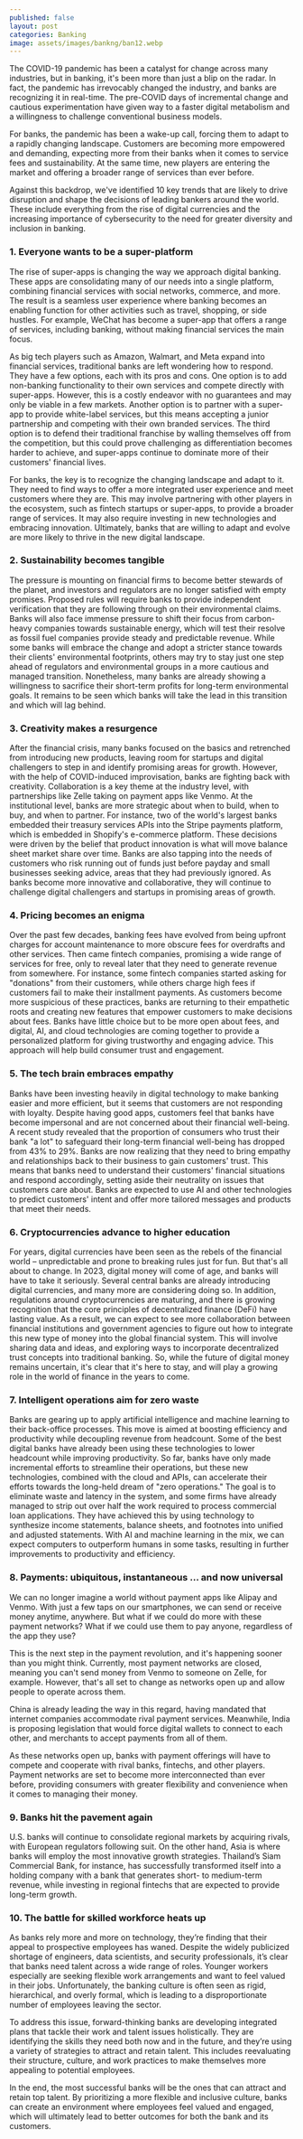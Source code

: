 ```yaml
---
published: false
layout: post
categories: Banking
image: assets/images/bankng/ban12.webp
---
```


The COVID-19 pandemic has been a catalyst for change across many industries, but in banking, it's been more than just a blip on the radar. In fact, the pandemic has irrevocably changed the industry, and banks are recognizing it in real-time. The pre-COVID days of incremental change and cautious experimentation have given way to a faster digital metabolism and a willingness to challenge conventional business models.

For banks, the pandemic has been a wake-up call, forcing them to adapt to a rapidly changing landscape. Customers are becoming more empowered and demanding, expecting more from their banks when it comes to service fees and sustainability. At the same time, new players are entering the market and offering a broader range of services than ever before.

Against this backdrop, we've identified 10 key trends that are likely to drive disruption and shape the decisions of leading bankers around the world. These include everything from the rise of digital currencies and the increasing importance of cybersecurity to the need for greater diversity and inclusion in banking.

### 1. Everyone wants to be a super-platform
The rise of super-apps is changing the way we approach digital banking. These apps are consolidating many of our needs into a single platform, combining financial services with social networks, commerce, and more. The result is a seamless user experience where banking becomes an enabling function for other activities such as travel, shopping, or side hustles. For example, WeChat has become a super-app that offers a range of services, including banking, without making financial services the main focus.

As big tech players such as Amazon, Walmart, and Meta expand into financial services, traditional banks are left wondering how to respond. They have a few options, each with its pros and cons. One option is to add non-banking functionality to their own services and compete directly with super-apps. However, this is a costly endeavor with no guarantees and may only be viable in a few markets. Another option is to partner with a super-app to provide white-label services, but this means accepting a junior partnership and competing with their own branded services. The third option is to defend their traditional franchise by walling themselves off from the competition, but this could prove challenging as differentiation becomes harder to achieve, and super-apps continue to dominate more of their customers' financial lives.

For banks, the key is to recognize the changing landscape and adapt to it. They need to find ways to offer a more integrated user experience and meet customers where they are. This may involve partnering with other players in the ecosystem, such as fintech startups or super-apps, to provide a broader range of services. It may also require investing in new technologies and embracing innovation. Ultimately, banks that are willing to adapt and evolve are more likely to thrive in the new digital landscape.

### 2. Sustainability becomes tangible
The pressure is mounting on financial firms to become better stewards of the planet, and investors and regulators are no longer satisfied with empty promises. Proposed rules will require banks to provide independent verification that they are following through on their environmental claims. Banks will also face immense pressure to shift their focus from carbon-heavy companies towards sustainable energy, which will test their resolve as fossil fuel companies provide steady and predictable revenue. While some banks will embrace the change and adopt a stricter stance towards their clients' environmental footprints, others may try to stay just one step ahead of regulators and environmental groups in a more cautious and managed transition. Nonetheless, many banks are already showing a willingness to sacrifice their short-term profits for long-term environmental goals. It remains to be seen which banks will take the lead in this transition and which will lag behind.

### 3. Creativity makes a resurgence
After the financial crisis, many banks focused on the basics and retrenched from introducing new products, leaving room for startups and digital challengers to step in and identify promising areas for growth. However, with the help of COVID-induced improvisation, banks are fighting back with creativity. Collaboration is a key theme at the industry level, with partnerships like Zelle taking on payment apps like Venmo. At the institutional level, banks are more strategic about when to build, when to buy, and when to partner. For instance, two of the world's largest banks embedded their treasury services APIs into the Stripe payments platform, which is embedded in Shopify's e-commerce platform. These decisions were driven by the belief that product innovation is what will move balance sheet market share over time. Banks are also tapping into the needs of customers who risk running out of funds just before payday and small businesses seeking advice, areas that they had previously ignored. As banks become more innovative and collaborative, they will continue to challenge digital challengers and startups in promising areas of growth.

### 4. Pricing becomes an enigma
Over the past few decades, banking fees have evolved from being upfront charges for account maintenance to more obscure fees for overdrafts and other services. Then came fintech companies, promising a wide range of services for free, only to reveal later that they need to generate revenue from somewhere. For instance, some fintech companies started asking for "donations" from their customers, while others charge high fees if customers fail to make their installment payments. As customers become more suspicious of these practices, banks are returning to their empathetic roots and creating new features that empower customers to make decisions about fees. Banks have little choice but to be more open about fees, and digital, AI, and cloud technologies are coming together to provide a personalized platform for giving trustworthy and engaging advice. This approach will help build consumer trust and engagement.

### 5. The tech brain embraces empathy
Banks have been investing heavily in digital technology to make banking easier and more efficient, but it seems that customers are not responding with loyalty. Despite having good apps, customers feel that banks have become impersonal and are not concerned about their financial well-being. A recent study revealed that the proportion of consumers who trust their bank "a lot" to safeguard their long-term financial well-being has dropped from 43% to 29%. Banks are now realizing that they need to bring empathy and relationships back to their business to gain customers' trust. This means that banks need to understand their customers' financial situations and respond accordingly, setting aside their neutrality on issues that customers care about. Banks are expected to use AI and other technologies to predict customers' intent and offer more tailored messages and products that meet their needs.

### 6. Cryptocurrencies advance to higher education
For years, digital currencies have been seen as the rebels of the financial world – unpredictable and prone to breaking rules just for fun. But that's all about to change. In 2023, digital money will come of age, and banks will have to take it seriously. Several central banks are already introducing digital currencies, and many more are considering doing so. In addition, regulations around cryptocurrencies are maturing, and there is growing recognition that the core principles of decentralized finance (DeFi) have lasting value. As a result, we can expect to see more collaboration between financial institutions and government agencies to figure out how to integrate this new type of money into the global financial system. This will involve sharing data and ideas, and exploring ways to incorporate decentralized trust concepts into traditional banking. So, while the future of digital money remains uncertain, it's clear that it's here to stay, and will play a growing role in the world of finance in the years to come.

### 7. Intelligent operations aim for zero waste
Banks are gearing up to apply artificial intelligence and machine learning to their back-office processes. This move is aimed at boosting efficiency and productivity while decoupling revenue from headcount. Some of the best digital banks have already been using these technologies to lower headcount while improving productivity. So far, banks have only made incremental efforts to streamline their operations, but these new technologies, combined with the cloud and APIs, can accelerate their efforts towards the long-held dream of "zero operations." The goal is to eliminate waste and latency in the system, and some firms have already managed to strip out over half the work required to process commercial loan applications. They have achieved this by using technology to synthesize income statements, balance sheets, and footnotes into unified and adjusted statements. With AI and machine learning in the mix, we can expect computers to outperform humans in some tasks, resulting in further improvements to productivity and efficiency.

### 8. Payments: ubiquitous, instantaneous … and now universal
We can no longer imagine a world without payment apps like Alipay and Venmo. With just a few taps on our smartphones, we can send or receive money anytime, anywhere. But what if we could do more with these payment networks? What if we could use them to pay anyone, regardless of the app they use?

This is the next step in the payment revolution, and it's happening sooner than you might think. Currently, most payment networks are closed, meaning you can't send money from Venmo to someone on Zelle, for example. However, that's all set to change as networks open up and allow people to operate across them.

China is already leading the way in this regard, having mandated that internet companies accommodate rival payment services. Meanwhile, India is proposing legislation that would force digital wallets to connect to each other, and merchants to accept payments from all of them.

As these networks open up, banks with payment offerings will have to compete and cooperate with rival banks, fintechs, and other players. Payment networks are set to become more interconnected than ever before, providing consumers with greater flexibility and convenience when it comes to managing their money.

### 9. Banks hit the pavement again
U.S. banks will continue to consolidate regional markets by acquiring rivals, with European regulators following suit. On the other hand, Asia is where banks will employ the most innovative growth strategies. Thailand’s Siam Commercial Bank, for instance, has successfully transformed itself into a holding company with a bank that generates short- to medium-term revenue, while investing in regional fintechs that are expected to provide long-term growth.

### 10. The battle for skilled workforce heats up
As banks rely more and more on technology, they’re finding that their appeal to prospective employees has waned. Despite the widely publicized shortage of engineers, data scientists, and security professionals, it’s clear that banks need talent across a wide range of roles. Younger workers especially are seeking flexible work arrangements and want to feel valued in their jobs. Unfortunately, the banking culture is often seen as rigid, hierarchical, and overly formal, which is leading to a disproportionate number of employees leaving the sector.

To address this issue, forward-thinking banks are developing integrated plans that tackle their work and talent issues holistically. They are identifying the skills they need both now and in the future, and they’re using a variety of strategies to attract and retain talent. This includes reevaluating their structure, culture, and work practices to make themselves more appealing to potential employees.

In the end, the most successful banks will be the ones that can attract and retain top talent. By prioritizing a more flexible and inclusive culture, banks can create an environment where employees feel valued and engaged, which will ultimately lead to better outcomes for both the bank and its customers.

